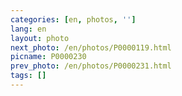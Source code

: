```yaml
---
categories: [en, photos, '']
lang: en
layout: photo
next_photo: /en/photos/P0000119.html
picname: P0000230
prev_photo: /en/photos/P0000231.html
tags: []
---
```

